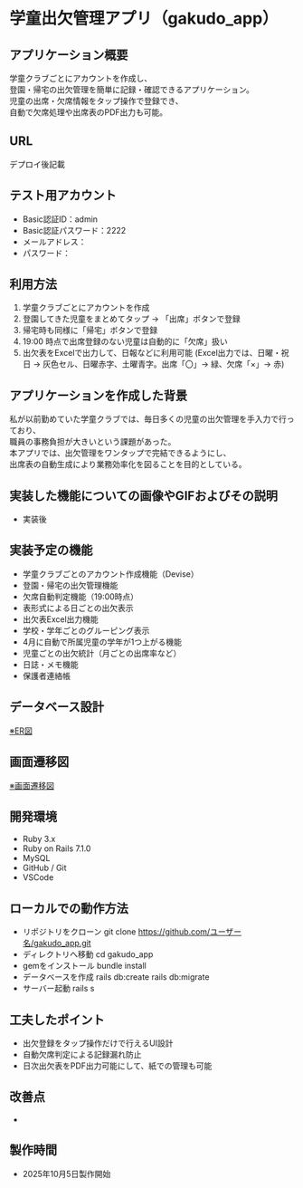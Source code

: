 # 学童出欠管理アプリ（gakudo_app）

## アプリケーション概要
学童クラブごとにアカウントを作成し、  
登園・帰宅の出欠管理を簡単に記録・確認できるアプリケーション。  
児童の出席・欠席情報をタップ操作で登録でき、  
自動で欠席処理や出席表のPDF出力も可能。

## URL
デプロイ後記載

## テスト用アカウント
- Basic認証ID：admin
- Basic認証パスワード：2222 
- メールアドレス： 
- パスワード： 

## 利用方法
1. 学童クラブごとにアカウントを作成  
2. 登園してきた児童をまとめてタップ → 「出席」ボタンで登録  
3. 帰宅時も同様に「帰宅」ボタンで登録  
4. 19:00 時点で出席登録のない児童は自動的に「欠席」扱い  
5. 出欠表をExcelで出力して、日報などに利用可能
   (Excel出力では、日曜・祝日 → 灰色セル、日曜赤字、土曜青字。出席「〇」→ 緑、欠席「×」→ 赤) 

## アプリケーションを作成した背景
私が以前勤めていた学童クラブでは、毎日多くの児童の出欠管理を手入力で行っており、  
職員の事務負担が大きいという課題があった。  
本アプリでは、出欠管理をワンタップで完結できるようにし、  
出席表の自動生成により業務効率化を図ることを目的としている。  

## 実装した機能についての画像やGIFおよびその説明
- 実装後

## 実装予定の機能
- 学童クラブごとのアカウント作成機能（Devise）
- 登園・帰宅の出欠管理機能
- 欠席自動判定機能（19:00時点）
- 表形式による日ごとの出欠表示
- 出欠表Excel出力機能
- 学校・学年ごとのグルーピング表示  
- 4月に自動で所属児童の学年が1つ上がる機能 
- 児童ごとの出欠統計（月ごとの出席率など）  
- 日誌・メモ機能  
- 保護者連絡帳  

## データベース設計
[※ER図](https://gyazo.com/564c207d90e561b37084a24f4e6e1f7d)

## 画面遷移図
[※画面遷移図](https://gyazo.com/0899e81a1b493cbd9c8be170eb860c41)

## 開発環境
- Ruby 3.x  
- Ruby on Rails 7.1.0  
- MySQL  
- GitHub / Git  
- VSCode  

## ローカルでの動作方法
- リポジトリをクローン
git clone https://github.com/ユーザー名/gakudo_app.git
- ディレクトリへ移動
cd gakudo_app
- gemをインストール
bundle install
- データベースを作成
rails db:create
rails db:migrate
- サーバー起動
rails s

## 工夫したポイント
- 出欠登録をタップ操作だけで行えるUI設計
- 自動欠席判定による記録漏れ防止
- 日次出欠表をPDF出力可能にして、紙での管理も可能

## 改善点
- 

## 製作時間
- 2025年10月5日製作開始
